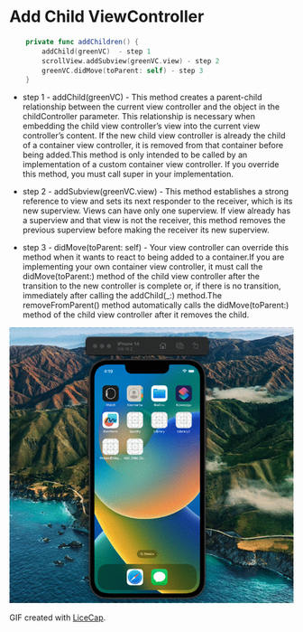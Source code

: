 # Add Child ViewController
```swift
    private func addChildren() {
        addChild(greenVC)  - step 1
        scrollView.addSubview(greenVC.view) - step 2
        greenVC.didMove(toParent: self) - step 3
    }
```
- step 1 - addChild(greenVC) - This method creates a parent-child relationship between the current view controller and the object in the childController parameter. This relationship is necessary when embedding the child view controller’s view into the current view controller’s content. If the new child view controller is already the child of a container view controller, it is removed from that container before being added.This method is only intended to be called by an implementation of a custom container view controller. If you override this method, you must call super in your implementation.

- step 2 - addSubview(greenVC.view) - This method establishes a strong reference to view and sets its next responder to the receiver, which is its new superview. Views can have only one superview. If view already has a superview and that view is not the receiver, this method removes the previous superview before making the receiver its new superview.

- step 3 - didMove(toParent: self) - Your view controller can override this method when it wants to react to being added to a container.If you are implementing your own container view controller, it must call the didMove(toParent:) method of the child view controller after the transition to the new controller is complete or, if there is no transition, immediately after calling the addChild(_:) method.The removeFromParent() method automatically calls the didMove(toParent:) method of the child view controller after it removes the child.
    
        
<img src='https://github.com/MityaKimchanskii/Spotify_API/blob/main/Add_Child_Class_to_ViewController/1.gif' title='Video Walkthrough' width='' alt='Video Walkthrough' />


GIF created with [LiceCap](http://www.cockos.com/licecap/).



